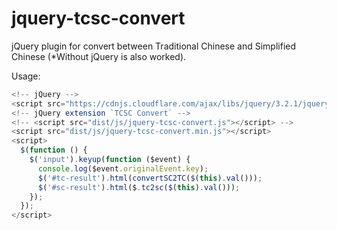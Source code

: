 # jquery-tcsc-convert
jQuery plugin for convert between Traditional Chinese and Simplified Chinese (*Without jQuery is also worked).

Usage:
```javascript
<!-- jQuery -->
<script src="https://cdnjs.cloudflare.com/ajax/libs/jquery/3.2.1/jquery.min.js"></script>
<!-- jQuery extension `TCSC Convert` -->
<!-- <script src="dist/js/jquery-tcsc-convert.js"></script> -->
<script src="dist/js/jquery-tcsc-convert.min.js"></script>
<script>
  $(function () {
    $('input').keyup(function ($event) {
      console.log($event.originalEvent.key);
      $('#tc-result').html(convertSC2TC($(this).val()));
      $('#sc-result').html($.tc2sc($(this).val()));
    });
  });
</script>
```
